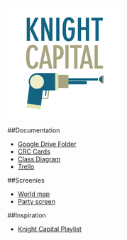 ![Alt text](/assets/logo_256.png?raw=true "Logo")

##Documentation
* [Google Drive Folder](https://drive.google.com/open?id=0B8a8yU2Qs_meQUZ6bVVTMklpQ2c&authuser=0)
* [CRC Cards](https://rawgit.com/craigthelinguist/knightcapital/master/documentation/crc-cards.html)
* [Class Diagram](https://rawgit.com/craigthelinguist/knightcapital/master/documentation/class-diagram.html)
* [Trello](https://trello.com/)

##Screenies
* [World map](http://i.imgur.com/p993GaB.png)
* [Party screen](http://i.imgur.com/p993GaB.png)

##Inspiration
* [Knight Capital Playlist](https://www.youtube.com/playlist?list=PLaa73SKaPheGWTmF8CjEsOCMg5xwLHuUr)
